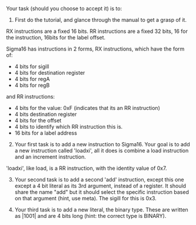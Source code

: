 Your task (should you choose to accept it) is to: 

1. First do the tutorial, and glance through the manual to get a grasp of it. 

RX instructions are a fixed 16 bits.
RR instructions are a fixed 32 bits, 16 for the instruction, 16bits for the label offset.

Sigma16 has instructions in 2 forms, RX instructions, which have the form of:
 - 4 bits for sigill
 - 4 bits for destination register
 - 4 bits for regA
 - 4 bits for regB

 and RR instructions:
 - 4 bits for the value: 0xF (indicates that its an RR instruction)
 - 4 bits destination register
 - 4 bits for the offset
 - 4 bits to identify which RR instruction this is.
 - 16 bits for a label address

2. Your first task is to add a new instruction to Sigma16. Your goal is to add a new instruction called 'loadxi', all 
it does is combine a load instruction and an increment instruction. 

 'loadxi', like load, is a RR instruction, with the identity value of 0x7.

3. Your second task is to add a second 'add' instruction, except this one except a 4 bit literal as its 3rd argument, 
instead of a register. It should share the name "add" but it should select the specific instruction based on that 
argument (hint, use meta). The sigill for this is 0x3.

4. Your third task is to add a new literal, the binary type. These are written as |1001| and are 4 bits long (hint: the 
correct type is BINARY).

